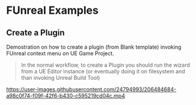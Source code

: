 # FUnreal Examples

## Create a Plugin
Demostration on how to create a plugin (from Blank template) invoking FUnreal context menu on UE Game Project.
> In the normal workflow, to create a Plugin you should run the wizard from a UE Editor instance (or eventually doing it on filesystem and than invoking Unreal Build Tool)

https://user-images.githubusercontent.com/24794993/206484684-a98c0f74-f09f-42f6-b430-c595219cd04c.mp4
